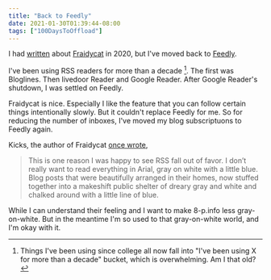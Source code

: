 ```yaml
---
title: "Back to Feedly"
date: 2021-01-30T01:39:44-08:00
tags: ["100DaysToOffload"]
---
```


I had [written](https://blog.8-p.info/en/2020/05/30/fraidycat/) about [Fraidycat](https://fraidyc.at/) in 2020, but I've moved back to [Feedly](https://feedly.com/).

I've been using RSS readers for more than a decade [^DECADE]. The first was Bloglines. Then livedoor Reader and Google Reader. After Google Reader's shutdown, I was settled on Feedly.

Fraidycat is nice. Especially I like the feature that you can follow certain things intentionally slowly. But it couldn't replace Feedly for me. So for reducing the number of inboxes, I've moved my blog subscriptuons to Feedly again.

Kicks, the author of Fraidycat [once wrote](https://www.kickscondor.com/things-we-left-in-the-old-web/),

> This is one reason I was happy to see RSS fall out of favor. I don’t really want to read everything in Arial, gray on white with a little blue. Blog posts that were beautifully arranged in their homes, now stuffed together into a makeshift public shelter of dreary gray and white and chalked around with a little line of blue.

While I can understand their feeling and I want to make 8-p.info less gray-on-white. But in the meantime I'm so used to that gray-on-white world, and I'm okay with it.

[^DECADE]: Things I've been using since college all now fall into "I've been using X for more than a decade" bucket, which is overwhelming. Am I that old?
